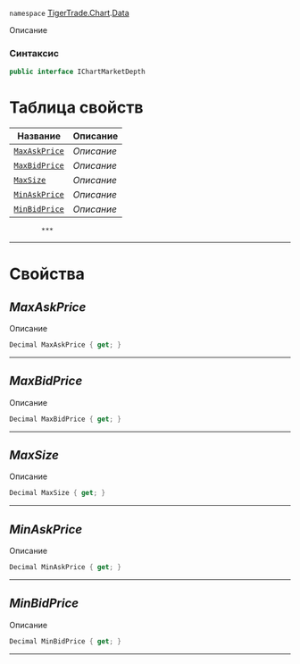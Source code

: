
`namespace` [TigerTrade.Chart](../../TigerTrade.Chart.md).[Data](../../TigerTrade.Chart/Data.md)


Описание

### Синтаксис
```csharp
public interface IChartMarketDepth
```


# Таблица свойств
| Название | Описание |
| --- | --- |
| [`MaxAskPrice`](./IChartMarketDepth.cs/Свойства/MaxAskPrice.md) | *Описание* |
| [`MaxBidPrice`](./IChartMarketDepth.cs/Свойства/MaxBidPrice.md) | *Описание* |
| [`MaxSize`](./IChartMarketDepth.cs/Свойства/MaxSize.md) | *Описание* |
| [`MinAskPrice`](./IChartMarketDepth.cs/Свойства/MinAskPrice.md) | *Описание* |
| [`MinBidPrice`](./IChartMarketDepth.cs/Свойства/MinBidPrice.md) | *Описание* |




            ***
  ***
  # Свойства

## *MaxAskPrice*
Описание

```csharp
Decimal MaxAskPrice { get; }
```
***

## *MaxBidPrice*
Описание

```csharp
Decimal MaxBidPrice { get; }
```
***

## *MaxSize*
Описание

```csharp
Decimal MaxSize { get; }
```
***

## *MinAskPrice*
Описание

```csharp
Decimal MinAskPrice { get; }
```
***

## *MinBidPrice*
Описание

```csharp
Decimal MinBidPrice { get; }
```
***

